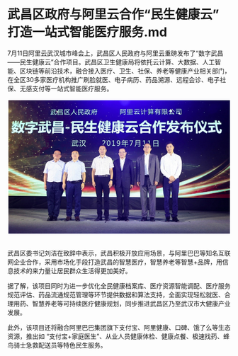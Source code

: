 # 武昌区政府与阿里云合作“民生健康云” 打造一站式智能医疗服务.md

7月11日阿里云武汉城市峰会上，武昌区人民政府与阿里云重磅发布了“数字武昌——民生健康云”合作项目。武昌区卫生健康局将依托云计算、大数据、人工智能、区块链等前沿技术，融合接入医疗、卫生、社保、养老等健康产业相关部门，在全区30多家医疗机构推广刷脸就医、电子病历、药品溯源、远程会诊、电子社保、无感支付等一站式智能医疗服务。

<div style="text-align:center" align="center">
<img src="/images/武昌区政府与阿里云合作“民生健康云” 打造一站式智能医疗服务1.png" align="center" />
</div>
</br>

武昌区委书记刘洁在致辞中表示，武昌积极开放应用场景，与阿里巴巴等知名互联网企业合作，采用市场化手段打造武昌的智慧医疗，智慧养老等智慧+品牌，用信息技术的来力量让居民群众生活得更加美好。

据了解，该项目同时为进一步优化全民健康档案库、医疗资源智能调配、医疗服务规范评估、药品流通规范管理等环节提供数据和算法支持，全面实现轻松就医、合理用药、智慧养老等可持续医疗健康规划，同步推进武昌区乃至武汉市大健康产业发展。

此外，该项目还将融合阿里巴巴集团旗下支付宝、阿里健康、口碑、饿了么等生态资源，推出如 “支付宝+家庭医生”、从业人员健康体检、健康点餐、极速找药、蜂鸟骑士急救配送员等特色民生服务。
